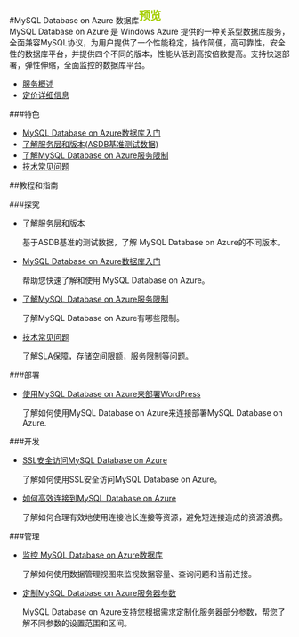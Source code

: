 <properties linkid="" urlDisplayName="" pageTitle="MySQL Database on Azure 数据库 - Azure 微软云" metaKeywords="Azure 云,技术文档,文档与资源,MySQL,数据库,技术指南,Azure MySQL,MySQL PaaS,Azure MySQL PaaS,Azure MySQL Service,Azure RDS" description="MySQL Database on Azure的技术帮助让您迅速了解当前业务，选择适合您的性能层级，轻松入门使用，并帮助您监视管理使用数据库，随时查看性能情况。" metaCanonical="" services="MySQL" documentationCenter="Services" title="" authors="" solutions="" manager="" editor=""/>
<tags ms.service="mysql" ms.date="" wacn.date="07/27/2015"/>  

#MySQL Database on Azure 数据库<sup style="color: #a5ce00; font-weight: bold; text-transform: uppercase; font-family: '微软雅黑'; font-size: 20px;" class="wa-previewTag">预览</sup>  
MySQL Database on Azure 是 Windows Azure 提供的一种关系型数据库服务，全面兼容MySQL协议，为用户提供了一个性能稳定，操作简便，高可靠性，安全性的数据库平台，并提供四个不同的版本，性能从低到高按倍数提高。支持快速部署，弹性伸缩，全面监控的数据库平台。

- [服务概述](/home/features/mysql)
- [定价详细信息](/home/features/mysql/#price)

###特色  
- [MySQL Database on Azure数据库入门](/documentation/articles/mysql-database-get-started)  
- [了解服务层和版本(ASDB基准测试数据)](/documentation/articles/mysql-database-performance-guidance-asdb-test-result)  
- [了解MySQL Database on Azure服务限制](/documentation/articles/mysql-database-operation-limitation)  
- [技术常见问题](/documentation/articles/mysql-database-tech-faq)  


##教程和指南  

###探究  

- [了解服务层和版本](/documentation/articles/mysql-database-performance-guidance-asdb-test-result)

  基于ASDB基准的测试数据，了解 MySQL Database on Azure的不同版本。

- [MySQL Database on Azure数据库入门](/documentation/articles/mysql-database-get-started)

  帮助您快速了解和使用 MySQL Database on Azure。

- [了解MySQL Database on Azure服务限制](/documentation/articles/mysql-database-operation-limitation)

  了解MySQL Database on Azure有哪些限制。

- [技术常见问题](/documentation/articles/mysql-database-tech-faq)

  了解SLA保障，存储空间限额，服务限制等问题。


###部署  

- [使用MySQL Database on Azure来部署WordPress](/documentation/articles/mysql-database-wordpress-setup)

  了解如何使用MySQL Database on Azure来连接部署MySQL Database on Azure.

###开发

- [SSL安全访问MySQL Database on Azure](/documentation/articles/mysql-database-ssl-connection)

  了解如何使用SSL安全访问MySQL Database on Azure。

- [如何高效连接到MySQL Database on Azure](/documentation/articles/mysql-database-connection-pool)

  了解如何合理有效地使用连接池长连接等资源，避免短连接造成的资源浪费。

###管理  

- [监控 MySQL Database on Azure数据库](/documentation/articles/mysql-database-operation-monitoring-metrics)

  了解如何使用数据管理视图来监视数据容量、查询问题和当前连接。  

- [定制MySQL Database on Azure服务器参数](/documentation/articles/mysql-database-advanced-settings)

  MySQL Database on Azure支持您根据需求定制化服务器部分参数，帮您了解不同参数的设置范围和区间。
